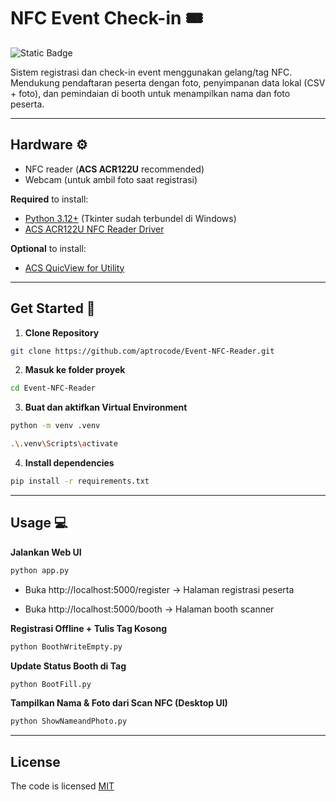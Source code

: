 # NFC Event Check-in 🎟️

![Static Badge](https://img.shields.io/badge/license-MIT-brightgreen?label=LICENSE)

Sistem registrasi dan check-in event menggunakan gelang/tag NFC.  
Mendukung pendaftaran peserta dengan foto, penyimpanan data lokal (CSV + foto), dan pemindaian di booth untuk menampilkan nama dan foto peserta.

---

## Hardware ⚙️

- NFC reader (**ACS ACR122U** recommended)
- Webcam (untuk ambil foto saat registrasi)

**Required** to install:

- [Python 3.12+](https://www.python.org/downloads/) (Tkinter sudah terbundel di Windows)
- [ACS ACR122U NFC Reader Driver](https://www.acs.com.hk/en/products/3/acr122u-usb-nfc-reader/)

**Optional** to install:

- [ACS QuicView for Utility](https://www.acs.com.hk/en/utility-tools/)

---

## Get Started 🚀

1. **Clone Repository**

```bash
git clone https://github.com/aptrocode/Event-NFC-Reader.git
```

2. **Masuk ke folder proyek**

```bash
cd Event-NFC-Reader
```

3. **Buat dan aktifkan Virtual Environment**

```bash
python -m venv .venv
```

```bash
.\.venv\Scripts\activate
```

4. **Install dependencies**

```bash
pip install -r requirements.txt
```

---

## Usage 💻

**Jalankan Web UI**

```bash
python app.py
```

- Buka http://localhost:5000/register → Halaman registrasi peserta

- Buka http://localhost:5000/booth → Halaman booth scanner

**Registrasi Offline + Tulis Tag Kosong**

```bash
python BoothWriteEmpty.py
```

**Update Status Booth di Tag**

```bash
python BootFill.py
```

**Tampilkan Nama & Foto dari Scan NFC (Desktop UI)**

```bash
python ShowNameandPhoto.py
```

---

## License

The code is licensed [MIT](LICENSE)
